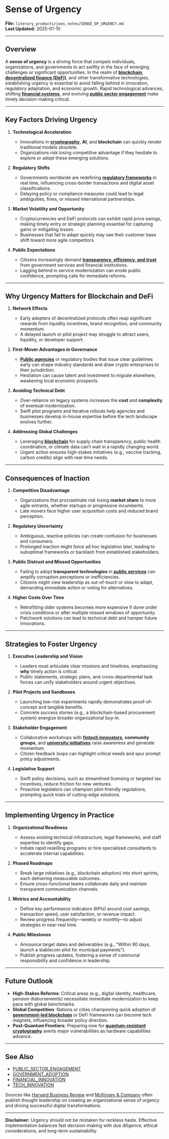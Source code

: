 # Sense of Urgency

**File:** `literary_products/joes_notes/SENSE_OF_URGENCY.md`  
**Last Updated:** 2025-01-10

---

## Overview

A **sense of urgency** is a driving force that compels individuals, organizations, and governments to act swiftly in the face of emerging challenges or significant opportunities. In the realm of **[blockchain](/literary_products/joes_notes/BITCOIN_BASICS.md)**, **[decentralized finance (DeFi)](/literary_products/joes_notes/DEFI_INTRO.md)**, and other transformative technologies, establishing urgency is essential to avoid falling behind in innovation, regulatory adaptation, and economic growth. Rapid technological advances, shifting **[financial systems](/literary_products/joes_notes/FINANCIAL_SYSTEMS.md)**, and evolving **[public sector engagement](/literary_products/joes_notes/PUBLIC_SECTOR_ENGAGEMENT.md)** make timely decision-making critical.

---

## Key Factors Driving Urgency

1. **Technological Acceleration**  
   - Innovations in **[cryptography](/literary_products/joes_notes/CRYPTOGRAPHY_BASICS.md)**, **AI**, and **blockchain** can quickly render traditional models obsolete.  
   - Organizations risk losing competitive advantage if they hesitate to explore or adopt these emerging solutions.

2. **Regulatory Shifts**  
   - Governments worldwide are redefining **[regulatory frameworks](/literary_products/joes_notes/REGULATORY_FRAMEWORKS.md)** in real time, influencing cross-border transactions and digital asset classifications.  
   - Delaying policy or compliance measures could lead to legal ambiguities, fines, or missed international partnerships.

3. **Market Volatility and Opportunity**  
   - Cryptocurrencies and DeFi protocols can exhibit rapid price swings, making timely entry or strategic planning essential for capturing gains or mitigating losses.  
   - Businesses that fail to adapt quickly may see their customer base shift toward more agile competitors.

4. **Public Expectations**  
   - Citizens increasingly demand **[transparency, efficiency, and trust](/literary_products/joes_notes/PUBLIC_TRUST.md)** from government services and financial institutions.  
   - Lagging behind in service modernization can erode public confidence, prompting calls for immediate reforms.

---

## Why Urgency Matters for Blockchain and DeFi

1. **Network Effects**  
   - Early adopters of decentralized protocols often reap significant rewards from liquidity incentives, brand recognition, and community momentum.  
   - A delayed launch or pilot project may struggle to attract users, liquidity, or developer support.

2. **First-Mover Advantages in Governance**  
   - **[Public agencies](/literary_products/joes_notes/PUBLIC_AGENCIES.md)** or regulatory bodies that issue clear guidelines early can shape industry standards and draw crypto enterprises to their jurisdiction.  
   - Hesitation can cause talent and investment to migrate elsewhere, weakening local economic prospects.

3. **Avoiding Technical Debt**  
   - Over-reliance on legacy systems increases the **cost** and **complexity** of eventual modernization.  
   - Swift pilot programs and iterative rollouts help agencies and businesses develop in-house expertise before the tech landscape evolves further.

4. **Addressing Global Challenges**  
   - Leveraging **[blockchain](/literary_products/joes_notes/BITCOIN_BASICS.md)** for supply chain transparency, public health coordination, or climate data can’t wait in a rapidly changing world.  
   - Urgent action ensures high-stakes initiatives (e.g., vaccine tracking, carbon credits) align with real-time needs.

---

## Consequences of Inaction

1. **Competitive Disadvantage**  
   - Organizations that procrastinate risk losing **market share** to more agile entrants, whether startups or progressive incumbents.  
   - Late movers face higher user acquisition costs and reduced brand perception.

2. **Regulatory Uncertainty**  
   - Ambiguous, reactive policies can create confusion for businesses and consumers.  
   - Prolonged inaction might force ad hoc legislation later, leading to suboptimal frameworks or backlash from established stakeholders.

3. **Public Distrust and Missed Opportunities**  
   - Failing to adopt **transparent technologies** in **[public services](/literary_products/joes_notes/PUBLIC_SERVICES.md)** can amplify corruption perceptions or inefficiencies.  
   - Citizens might view leadership as out-of-touch or slow to adapt, demanding immediate action or voting for alternatives.

4. **Higher Costs Over Time**  
   - Retrofitting older systems becomes more expensive if done under crisis conditions or after multiple missed windows of opportunity.  
   - Patchwork solutions can lead to technical debt and hamper future innovations.

---

## Strategies to Foster Urgency

1. **Executive Leadership and Vision**  
   - Leaders must articulate clear missions and timelines, emphasizing **why** timely action is critical.  
   - Public statements, strategic plans, and cross-departmental task forces can unify stakeholders around urgent objectives.

2. **Pilot Projects and Sandboxes**  
   - Launching low-risk experiments rapidly demonstrates proof-of-concept and tangible benefits.  
   - Concrete success stories (e.g., a blockchain-based procurement system) energize broader organizational buy-in.

3. **Stakeholder Engagement**  
   - Collaborative workshops with **[fintech innovators](/literary_products/joes_notes/FINTECH_INNOVATORS.md)**, **community groups**, and **[university initiatives](/literary_products/joes_notes/UNIVERSITY_INITIATIVES.md)** raise awareness and generate momentum.  
   - Citizen feedback loops can highlight critical needs and spur prompt policy adjustments.

4. **Legislative Support**  
   - Swift policy decisions, such as streamlined licensing or targeted tax incentives, reduce friction for new ventures.  
   - Proactive legislators can champion pilot-friendly regulations, prompting quick trials of cutting-edge solutions.

---

## Implementing Urgency in Practice

1. **Organizational Readiness**  
   - Assess existing technical infrastructure, legal frameworks, and staff expertise to identify gaps.  
   - Initiate rapid reskilling programs or hire specialized consultants to accelerate internal capabilities.

2. **Phased Roadmaps**  
   - Break large initiatives (e.g., blockchain adoption) into short sprints, each delivering measurable outcomes.  
   - Ensure cross-functional teams collaborate daily and maintain transparent communication channels.

3. **Metrics and Accountability**  
   - Define key performance indicators (KPIs) around cost savings, transaction speed, user satisfaction, or revenue impact.  
   - Review progress frequently—weekly or monthly—to adjust strategies in near-real time.

4. **Public Milestones**  
   - Announce target dates and deliverables (e.g., “Within 90 days, launch a stablecoin pilot for municipal payments”).  
   - Publish progress updates, fostering a sense of communal responsibility and confidence in leadership.

---

## Future Outlook

- **High-Stakes Reforms**: Critical areas (e.g., digital identity, healthcare, pension disbursements) necessitate immediate modernization to keep pace with global benchmarks.  
- **Global Competition**: Nations or cities championing quick adoption of **[government-led blockchain](/literary_products/joes_notes/GOVERNMENT_ADOPTION.md)** or DeFi frameworks can become tech magnets, influencing broader policy direction.  
- **Post-Quantum Frontiers**: Preparing now for **[quantum-resistant cryptography](/literary_products/joes_notes/CRYPTOGRAPHY_BASICS.md#quantum-readiness)** averts major vulnerabilities as hardware capabilities advance.

---

## See Also

- [PUBLIC_SECTOR_ENGAGEMENT](/literary_products/joes_notes/PUBLIC_SECTOR_ENGAGEMENT.md)  
- [GOVERNMENT_ADOPTION](/literary_products/joes_notes/GOVERNMENT_ADOPTION.md)  
- [FINANCIAL_INNOVATION](/literary_products/joes_notes/FINANCIAL_INNOVATION.md)  
- [TECH_INNOVATION](/literary_products/joes_notes/TECH_INNOVATION.md)

Sources like [Harvard Business Review](https://hbr.org/) and [McKinsey & Company](https://www.mckinsey.com/) often publish thought leadership on creating an organizational sense of urgency and driving successful digital transformations.

---

**Disclaimer:** Urgency should not be mistaken for reckless haste. Effective implementation balances fast decision-making with due diligence, ethical considerations, and long-term sustainability.
